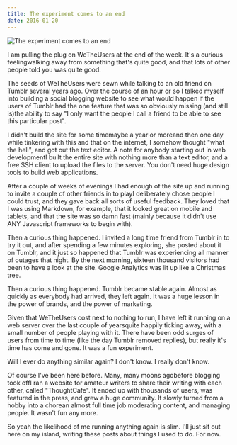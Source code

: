 ```yaml
---
title: The experiment comes to an end
date: 2016-01-20
---
```


![The experiment comes to an end](https://source.unsplash.com/vP3pnOoCiYE/1600x900)

I am pulling the plug on WeTheUsers at the end of the week. It's a curious feelingwalking away from something that's quite good, and that lots of other people told you was quite good.

The seeds of WeTheUsers were sewn while talking to an old friend on Tumblr several years ago. Over the course of an hour or so I talked myself into building a social blogging website to see what would happen if the users of Tumblr had the one feature that was so obviously missing (and still is)the ability to say "I only want the people I call a friend to be able to see this particular post".

I didn't build the site for some timemaybe a year or moreand then one day while tinkering with this and that on the internet, I somehow thought "what the hell", and got out the text editor. A note for anybody starting out in web developmentI built the entire site with nothing more than a text editor, and a free SSH client to upload the files to the server. You don't need huge design tools to build web applications.

After a couple of weeks of evenings I had enough of the site up and running to invite a couple of other friends in to playI deliberately chose people I could trust, and they gave back all sorts of useful feedback. They loved that I was using Markdown, for example, that it looked great on mobile and tablets, and that the site was so damn fast (mainly because it didn't use ANY Javascript frameworks to begin with).

Then a curious thing happened. I invited a long time friend from Tumblr in to try it out, and after spending a few minutes exploring, she posted about it on Tumblr, and it just so happened that Tumblr was experiencing all manner of outages that night. By the next morning, sixteen thousand visitors had been to have a look at the site. Google Analytics was lit up like a Christmas tree.

Then a curious thing happened. Tumblr became stable again. Almost as quickly as everybody had arrived, they left again. It was a huge lesson in the power of brands, and the power of marketing.

Given that WeTheUsers cost next to nothing to run, I have left it running on a web server over the last couple of yearsquite happily ticking away, with a small number of people playing with it. There have been odd surges of users from time to time (like the day Tumblr removed replies), but really it's time has come and gone. It was a fun experiment.

Will I ever do anything similar again? I don't know. I really don't know.

Of course I've been here before. Many, many moons agobefore blogging took offI ran a website for amateur writers to share their writing with each other, called "ThoughtCafe". It ended up with thousands of users, was featured in the press, and grew a huge community. It slowly turned from a hobby into a chorean almost full time job moderating content, and managing people. It wasn't fun any more.

So yeah the likelihood of me running anything again is slim. I'll just sit out here on my island, writing these posts about things I used to do. For now.